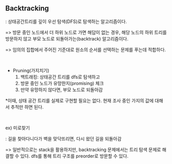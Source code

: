 ## Backtracking

: 상태공간트리를 깊이 우선 탐색(DFS)로 탐색하는 알고리즘이다.

=> 방문 중인 노드에서 더 하위 노드로 가면 해답이 없는 경우, 해당 노드의 하위 트리를 방문하지 않고 부모 노드로 되돌아가는(backtrack) 알고리즘이다.

=> 임의의 집합에서 주어진 기준대로 원소의 순서를 선택하는 문제를 푸는데 적합하다.

<br>

- Pruning(가지치기)
  1. 백트래킹: 상태공간 트리를 dfs로 탐색하고
  2. 방문 중인 노드가 유망한지(promising) 체크
  3. 만약 유망하지 않다면, 부모 노드로 되돌아감

*이때, 상태 공간 트리를 실제로 구현할 필요는 없다. 현재 조사 중인 가지의 값에 대해서 추적만 하면 된다.

<br>

ex) 미로찾기

: 길을 찾아다니다가 벽을 맞닥뜨리면, 다시 왔던 길을 되돌아감

=> 일반적으로는 stack을 활용하지만, backtracking 문제에서는 트리 탐색 문제로 해결할 수 있다. dfs를 통해 트리 구조를 preorder로 방문할 수 있다.